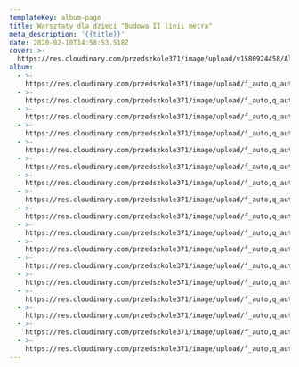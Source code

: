 ```yaml
---
templateKey: album-page
title: Warsztaty dla dzieci "Budowa II linii metra"
meta_description: '{{title}}'
date: 2020-02-10T14:58:53.518Z
cover: >-
  https://res.cloudinary.com/przedszkole371/image/upload/v1580924458/Albumy%20zdj%C4%99%C4%87/2020/Warsztaty%20dla%20dzieci/yh0g5gizhb58shlxkppj.jpg
album:
  - >-
    https://res.cloudinary.com/przedszkole371/image/upload/f_auto,q_auto/c_fill,w_1200/v1580924497/Albumy%20zdj%C4%99%C4%87/2020/Warsztaty%20dla%20dzieci/t6n0vut4fb6nd5tlhssu.jpg
  - >-
    https://res.cloudinary.com/przedszkole371/image/upload/f_auto,q_auto/c_fill,w_1200/v1580924458/Albumy%20zdj%C4%99%C4%87/2020/Warsztaty%20dla%20dzieci/yh0g5gizhb58shlxkppj.jpg
  - >-
    https://res.cloudinary.com/przedszkole371/image/upload/f_auto,q_auto/c_fill,w_1200/v1580924456/Albumy%20zdj%C4%99%C4%87/2020/Warsztaty%20dla%20dzieci/dx2wt4zrunbvrdtpr9nu.jpg
  - >-
    https://res.cloudinary.com/przedszkole371/image/upload/f_auto,q_auto/c_fill,w_1200/v1580924454/Albumy%20zdj%C4%99%C4%87/2020/Warsztaty%20dla%20dzieci/rfp4mrqv6oaile4ao1bp.jpg
  - >-
    https://res.cloudinary.com/przedszkole371/image/upload/f_auto,q_auto/c_fill,w_1200/v1580924451/Albumy%20zdj%C4%99%C4%87/2020/Warsztaty%20dla%20dzieci/wnvp0svegeikghktgzyf.jpg
  - >-
    https://res.cloudinary.com/przedszkole371/image/upload/f_auto,q_auto/c_fill,w_1200/v1580924439/Albumy%20zdj%C4%99%C4%87/2020/Warsztaty%20dla%20dzieci/cqzhwiwmwk1nptuuqthi.jpg
  - >-
    https://res.cloudinary.com/przedszkole371/image/upload/f_auto,q_auto/c_fill,w_1200/v1580924436/Albumy%20zdj%C4%99%C4%87/2020/Warsztaty%20dla%20dzieci/tzfjmjoqndgzr1xu3ujh.jpg
  - >-
    https://res.cloudinary.com/przedszkole371/image/upload/f_auto,q_auto/c_fill,w_1200/v1580924431/Albumy%20zdj%C4%99%C4%87/2020/Warsztaty%20dla%20dzieci/lg9uzq9hnswnstgiqurl.jpg
  - >-
    https://res.cloudinary.com/przedszkole371/image/upload/f_auto,q_auto/c_fill,w_1200/v1580924425/Albumy%20zdj%C4%99%C4%87/2020/Warsztaty%20dla%20dzieci/i61tduvkxlokptv58k6l.jpg
  - >-
    https://res.cloudinary.com/przedszkole371/image/upload/f_auto,q_auto/c_fill,w_1200/v1580924416/Albumy%20zdj%C4%99%C4%87/2020/Warsztaty%20dla%20dzieci/bux1xlfezjcwyoak1mvi.jpg
  - >-
    https://res.cloudinary.com/przedszkole371/image/upload/f_auto,q_auto/c_fill,w_1200/v1580924414/Albumy%20zdj%C4%99%C4%87/2020/Warsztaty%20dla%20dzieci/dzixqnp6kxd17wrvudd1.jpg
  - >-
    https://res.cloudinary.com/przedszkole371/image/upload/f_auto,q_auto/c_fill,w_1200/v1580924411/Albumy%20zdj%C4%99%C4%87/2020/Warsztaty%20dla%20dzieci/jevtogsubuklx2sntdn6.jpg
  - >-
    https://res.cloudinary.com/przedszkole371/image/upload/f_auto,q_auto/c_fill,w_1200/v1580924410/Albumy%20zdj%C4%99%C4%87/2020/Warsztaty%20dla%20dzieci/bh3bovkfj4wbbbkdywt2.jpg
  - >-
    https://res.cloudinary.com/przedszkole371/image/upload/f_auto,q_auto/c_fill,w_1200/v1580924398/Albumy%20zdj%C4%99%C4%87/2020/Warsztaty%20dla%20dzieci/ol9mirnspm1cmmimq06n.jpg
  - >-
    https://res.cloudinary.com/przedszkole371/image/upload/f_auto,q_auto/c_fill,w_1200/v1580924389/Albumy%20zdj%C4%99%C4%87/2020/Warsztaty%20dla%20dzieci/k5ctglh1lkhiqswr2kcu.jpg
  - >-
    https://res.cloudinary.com/przedszkole371/image/upload/f_auto,q_auto/c_fill,w_1200/v1580924389/Albumy%20zdj%C4%99%C4%87/2020/Warsztaty%20dla%20dzieci/zhbf7h5o2vh6luoacfks.jpg
  - >-
    https://res.cloudinary.com/przedszkole371/image/upload/f_auto,q_auto/c_fill,w_1200/v1580924375/Albumy%20zdj%C4%99%C4%87/2020/Warsztaty%20dla%20dzieci/ceyo0l2xv6ainpbpquav.jpg
---
```


